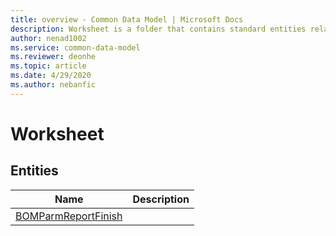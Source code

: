 ```yaml
---
title: overview - Common Data Model | Microsoft Docs
description: Worksheet is a folder that contains standard entities related to the Common Data Model.
author: nenad1002
ms.service: common-data-model
ms.reviewer: deonhe
ms.topic: article
ms.date: 4/29/2020
ms.author: nebanfic
---
```


# Worksheet


## Entities

|Name|Description|
|---|---|
|[BOMParmReportFinish](BOMParmReportFinish.md)||
